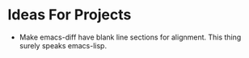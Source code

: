 # Ideas For Projects

- Make emacs-diff have blank line sections for alignment. This thing surely
  speaks emacs-lisp.
